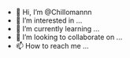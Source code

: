 - 👋 Hi, I’m @Chillomannn
- 👀 I’m interested in ...
- 🌱 I’m currently learning ...
- 💞️ I’m looking to collaborate on ...
- 📫 How to reach me ...

<!---
Chillomannn/Chillomannn is a ✨ special ✨ repository because its `README.md` (this file) appears on your GitHub profile.
You can click the Preview link to take a look at your changes.
--->
